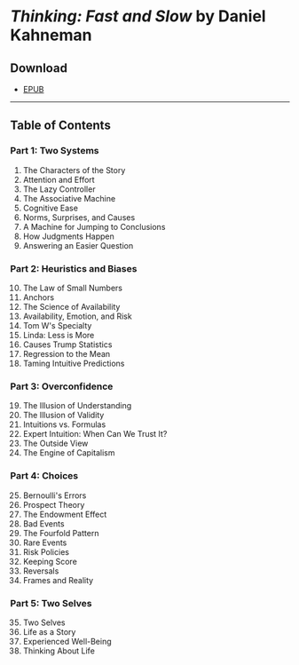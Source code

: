# _Thinking: Fast and Slow_ by Daniel Kahneman

## Download

* [EPUB](./downloads/ebin.pub_thinking-fast-and-slow-9780141918921-0374533555-9780374533557-0141918926.epub)

---

## Table of Contents

### Part 1: Two Systems

1. The Characters of the Story
2. Attention and Effort
3. The Lazy Controller
4. The Associative Machine
5. Cognitive Ease
6. Norms, Surprises, and Causes
7. A Machine for Jumping to Conclusions
8. How Judgments Happen
9. Answering an Easier Question

### Part 2: Heuristics and Biases

10. The Law of Small Numbers
11. Anchors
12. The Science of Availability
13. Availability, Emotion, and Risk
14. Tom W's Specialty
15. Linda: Less is More
16. Causes Trump Statistics
17. Regression to the Mean
18. Taming Intuitive Predictions

### Part 3: Overconfidence

19. The Illusion of Understanding
20. The Illusion of Validity
21. Intuitions vs. Formulas
22. Expert Intuition: When Can We Trust It?
23. The Outside View
24. The Engine of Capitalism

### Part 4: Choices

25. Bernoulli's Errors
26. Prospect Theory
27. The Endowment Effect
28. Bad Events
29. The Fourfold Pattern
30. Rare Events
31. Risk Policies
32. Keeping Score
33. Reversals
34. Frames and Reality

### Part 5: Two Selves

35. Two Selves
36. Life as a Story
37. Experienced Well-Being
38. Thinking About Life
